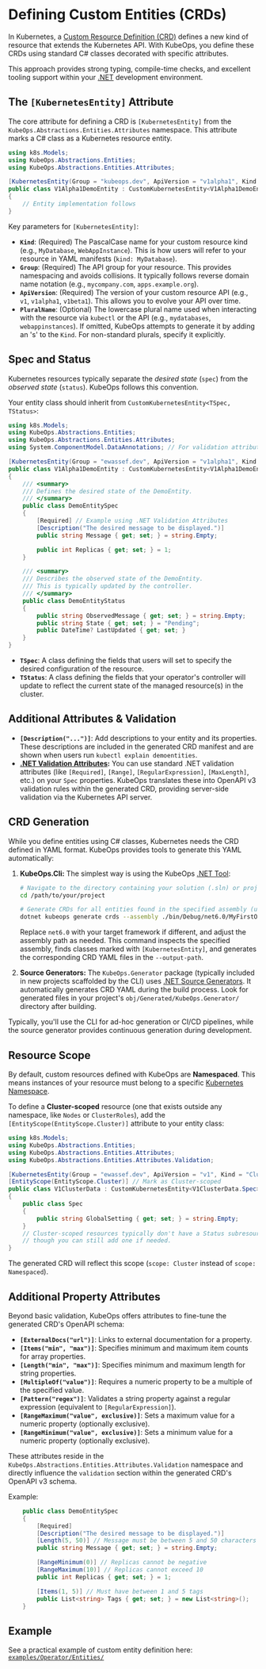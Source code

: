# Defining Custom Entities (CRDs)

In Kubernetes, a [Custom Resource Definition (CRD)](https://kubernetes.io/docs/tasks/extend-kubernetes/custom-resources/custom-resource-definitions/) defines a new kind of resource that extends the Kubernetes API. With KubeOps, you define these CRDs using standard C# classes decorated with specific attributes.

This approach provides strong typing, compile-time checks, and excellent tooling support within your [.NET](https://dotnet.microsoft.com/) development environment.

## The `[KubernetesEntity]` Attribute

The core attribute for defining a CRD is `[KubernetesEntity]` from the `KubeOps.Abstractions.Entities.Attributes` namespace. This attribute marks a C# class as a Kubernetes resource entity.

```csharp
using k8s.Models;
using KubeOps.Abstractions.Entities;
using KubeOps.Abstractions.Entities.Attributes;

[KubernetesEntity(Group = "kubeops.dev", ApiVersion = "v1alpha1", Kind = "DemoEntity", PluralName = "demoentities")]
public class V1Alpha1DemoEntity : CustomKubernetesEntity<V1Alpha1DemoEntity.DemoEntitySpec, V1Alpha1DemoEntity.DemoEntityStatus>
{
    // Entity implementation follows
}
```

Key parameters for `[KubernetesEntity]`: 

*   **`Kind`**: (Required) The PascalCase name for your custom resource kind (e.g., `MyDatabase`, `WebAppInstance`). This is how users will refer to your resource in YAML manifests (`kind: MyDatabase`).
*   **`Group`**: (Required) The API group for your resource. This provides namespacing and avoids collisions. It typically follows reverse domain name notation (e.g., `mycompany.com`, `apps.example.org`).
*   **`ApiVersion`**: (Required) The version of your custom resource API (e.g., `v1`, `v1alpha1`, `v1beta1`). This allows you to evolve your API over time.
*   **`PluralName`**: (Optional) The lowercase plural name used when interacting with the resource via `kubectl` or the API (e.g., `mydatabases`, `webappinstances`). If omitted, KubeOps attempts to generate it by adding an 's' to the `Kind`. For non-standard plurals, specify it explicitly.

## Spec and Status

Kubernetes resources typically separate the *desired state* (`spec`) from the *observed state* (`status`). KubeOps follows this convention.

Your entity class should inherit from `CustomKubernetesEntity<TSpec, TStatus>`:

```csharp
using k8s.Models;
using KubeOps.Abstractions.Entities;
using KubeOps.Abstractions.Entities.Attributes;
using System.ComponentModel.DataAnnotations; // For validation attributes

[KubernetesEntity(Group = "ewassef.dev", ApiVersion = "v1alpha1", Kind = "DemoEntity", PluralName = "demoentities")]
public class V1Alpha1DemoEntity : CustomKubernetesEntity<V1Alpha1DemoEntity.DemoEntitySpec, V1Alpha1DemoEntity.DemoEntityStatus>
{
    /// <summary>
    /// Defines the desired state of the DemoEntity.
    /// </summary>
    public class DemoEntitySpec
    {
        [Required] // Example using .NET Validation Attributes
        [Description("The desired message to be displayed.")]
        public string Message { get; set; } = string.Empty;

        public int Replicas { get; set; } = 1;
    }

    /// <summary>
    /// Describes the observed state of the DemoEntity.
    /// This is typically updated by the controller.
    /// </summary>
    public class DemoEntityStatus
    {
        public string ObservedMessage { get; set; } = string.Empty;
        public string State { get; set; } = "Pending";
        public DateTime? LastUpdated { get; set; }
    }
}
```

*   **`TSpec`**: A class defining the fields that users will set to specify the desired configuration of the resource.
*   **`TStatus`**: A class defining the fields that your operator's controller will update to reflect the current state of the managed resource(s) in the cluster.

## Additional Attributes & Validation

*   **`[Description("...")]`**: Add descriptions to your entity and its properties. These descriptions are included in the generated CRD manifest and are shown when users run `kubectl explain demoentities`.
*   **[.NET Validation Attributes](https://learn.microsoft.com/en-us/dotnet/api/system.componentmodel.dataannotations):** You can use standard .NET validation attributes (like `[Required]`, `[Range]`, `[RegularExpression]`, `[MaxLength]`, etc.) on your `Spec` properties. KubeOps translates these into OpenAPI v3 validation rules within the generated CRD, providing server-side validation via the Kubernetes API server.

## CRD Generation

While you define entities using C# classes, Kubernetes needs the CRD defined in YAML format. KubeOps provides tools to generate this YAML automatically:

1.  **KubeOps.Cli:** The simplest way is using the KubeOps [.NET Tool](https://learn.microsoft.com/en-us/dotnet/core/tools/global-tools):
    ```bash
    # Navigate to the directory containing your solution (.sln) or project (.csproj) file
    cd /path/to/your/project

    # Generate CRDs for all entities found in the specified assembly (usually your Entities project)
    dotnet kubeops generate crds --assembly ./bin/Debug/net6.0/MyFirstOperator.Entities.dll --output-path ./deploy
    ```
    Replace `net6.0` with your target framework if different, and adjust the assembly path as needed. This command inspects the specified assembly, finds classes marked with `[KubernetesEntity]`, and generates the corresponding CRD YAML files in the `--output-path`.

2.  **Source Generators:** The `KubeOps.Generator` package (typically included in new projects scaffolded by the CLI) uses [.NET Source Generators](https://learn.microsoft.com/en-us/dotnet/csharp/roslyn-sdk/source-generators-overview). It automatically generates CRD YAML during the build process. Look for generated files in your project's `obj/Generated/KubeOps.Generator/` directory after building.

Typically, you'll use the CLI for ad-hoc generation or CI/CD pipelines, while the source generator provides continuous generation during development.

## Resource Scope

By default, custom resources defined with KubeOps are **Namespaced**. This means instances of your resource must belong to a specific [Kubernetes Namespace](https://kubernetes.io/docs/concepts/overview/working-with-objects/namespaces/).

To define a **Cluster-scoped** resource (one that exists outside any namespace, like `Nodes` or `ClusterRoles`), add the `[EntityScope(EntityScope.Cluster)]` attribute to your entity class:

```csharp
using k8s.Models;
using KubeOps.Abstractions.Entities;
using KubeOps.Abstractions.Entities.Attributes;
using KubeOps.Abstractions.Entities.Attributes.Validation;

[KubernetesEntity(Group = "ewassef.dev", ApiVersion = "v1", Kind = "ClusterData", PluralName = "clusterdata")]
[EntityScope(EntityScope.Cluster)] // Mark as Cluster-scoped
public class V1ClusterData : CustomKubernetesEntity<V1ClusterData.Spec>
{
    public class Spec
    {
        public string GlobalSetting { get; set; } = string.Empty;
    }
    // Cluster-scoped resources typically don't have a Status subresource defined in the same way,
    // though you can still add one if needed.
}
```

The generated CRD will reflect this scope (`scope: Cluster` instead of `scope: Namespaced`).

## Additional Property Attributes

Beyond basic validation, KubeOps offers attributes to fine-tune the generated CRD's OpenAPI schema:

*   **`[ExternalDocs("url")]`**: Links to external documentation for a property.
*   **`[Items("min", "max")]`**: Specifies minimum and maximum item counts for array properties.
*   **`[Length("min", "max")]`**: Specifies minimum and maximum length for string properties.
*   **`[MultipleOf("value")]`**: Requires a numeric property to be a multiple of the specified value.
*   **`[Pattern("regex")]`**: Validates a string property against a regular expression (equivalent to `[RegularExpression]`).
*   **`[RangeMaximum("value", exclusive)]`**: Sets a maximum value for a numeric property (optionally exclusive).
*   **`[RangeMinimum("value", exclusive)]`**: Sets a minimum value for a numeric property (optionally exclusive).

These attributes reside in the `KubeOps.Abstractions.Entities.Attributes.Validation` namespace and directly influence the `validation` section within the generated CRD's OpenAPI v3 schema.

Example:

```csharp
    public class DemoEntitySpec
    {
        [Required]
        [Description("The desired message to be displayed.")]
        [Length(5, 50)] // Message must be between 5 and 50 characters
        public string Message { get; set; } = string.Empty;

        [RangeMinimum(0)] // Replicas cannot be negative
        [RangeMaximum(10)] // Replicas cannot exceed 10
        public int Replicas { get; set; } = 1;

        [Items(1, 5)] // Must have between 1 and 5 tags
        public List<string> Tags { get; set; } = new List<string>();
    }

```

## Example

See a practical example of custom entity definition here:
[`examples/Operator/Entities/`](../examples/Operator/Entities/)
